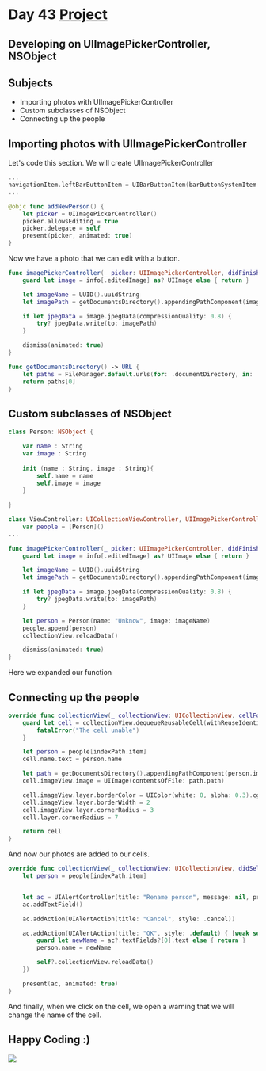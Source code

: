 # Day 43 <a href="https://github.com/devmehmetates/365-day-of-code/tree/main/Project/Day42-44"> Project </a>

## Developing on UIImagePickerController, NSObject

## Subjects

+ Importing photos with UIImagePickerController
+ Custom subclasses of NSObject
+ Connecting up the people

## Importing photos with UIImagePickerController
Let's code this section. We will create UIImagePickerController

```swift
...
navigationItem.leftBarButtonItem = UIBarButtonItem(barButtonSystemItem: .add, target: self, action: #selector(addNewPerson))
...

@objc func addNewPerson() {
    let picker = UIImagePickerController()
    picker.allowsEditing = true
    picker.delegate = self
    present(picker, animated: true)
}
```
Now we have a photo that we can edit with a button.

```swift
func imagePickerController(_ picker: UIImagePickerController, didFinishPickingMediaWithInfo info: [UIImagePickerController.InfoKey : Any]) {
    guard let image = info[.editedImage] as? UIImage else { return }

    let imageName = UUID().uuidString
    let imagePath = getDocumentsDirectory().appendingPathComponent(imageName)

    if let jpegData = image.jpegData(compressionQuality: 0.8) {
        try? jpegData.write(to: imagePath)
    }

    dismiss(animated: true)
}

func getDocumentsDirectory() -> URL {
    let paths = FileManager.default.urls(for: .documentDirectory, in: .userDomainMask)
    return paths[0]
}
```

## Custom subclasses of NSObject

```swift
class Person: NSObject {

    var name : String
    var image : String
    
    init (name : String, image : String){
        self.name = name
        self.image = image
    }
    
}
```

```swift
class ViewController: UICollectionViewController, UIImagePickerControllerDelegate, UINavigationControllerDelegate {
    var people = [Person]()
...
```
```swift
func imagePickerController(_ picker: UIImagePickerController, didFinishPickingMediaWithInfo info: [UIImagePickerController.InfoKey : Any]) {
    guard let image = info[.editedImage] as? UIImage else { return }

    let imageName = UUID().uuidString
    let imagePath = getDocumentsDirectory().appendingPathComponent(imageName)

    if let jpegData = image.jpegData(compressionQuality: 0.8) {
        try? jpegData.write(to: imagePath)
    }

    let person = Person(name: "Unknow", image: imageName)
    people.append(person)
    collectionView.reloadData()

    dismiss(animated: true)
}
```  
Here we expanded our function

## Connecting up the people
```swift
override func collectionView(_ collectionView: UICollectionView, cellForItemAt indexPath: IndexPath) -> UICollectionViewCell {
    guard let cell = collectionView.dequeueReusableCell(withReuseIdentifier: "Person", for: indexPath) as? PersonCell else{
        fatalError("The cell unable")
    }

    let person = people[indexPath.item]
    cell.name.text = person.name

    let path = getDocumentsDirectory().appendingPathComponent(person.image)
    cell.imageView.image = UIImage(contentsOfFile: path.path)

    cell.imageView.layer.borderColor = UIColor(white: 0, alpha: 0.3).cgColor
    cell.imageView.layer.borderWidth = 2
    cell.imageView.layer.cornerRadius = 3
    cell.layer.cornerRadius = 7

    return cell
}
```
And now our photos are added to our cells.
```swift
override func collectionView(_ collectionView: UICollectionView, didSelectItemAt indexPath: IndexPath) {
    let person = people[indexPath.item]


    let ac = UIAlertController(title: "Rename person", message: nil, preferredStyle: .alert)
    ac.addTextField()

    ac.addAction(UIAlertAction(title: "Cancel", style: .cancel))

    ac.addAction(UIAlertAction(title: "OK", style: .default) { [weak self, weak ac] _ in
        guard let newName = ac?.textFields?[0].text else { return }
        person.name = newName

        self?.collectionView.reloadData()
    })

    present(ac, animated: true)
}
```
And finally, when we click on the cell, we open a warning that we will change the name of the cell.

## Happy Coding :)

<img src="https://c.tenor.com/sWEUdV5LQdkAAAAC/yes-apple.gif">

